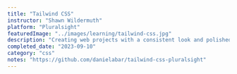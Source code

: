 ```yaml
---
title: "Tailwind CSS"
instructor: "Shawn Wildermuth"
platform: "Pluralsight"
featuredImage: "../images/learning/tailwind-css.jpg"
description: "Creating web projects with a consistent look and polished feel can be difficult. Using TailwindCSS, you can create styling that feels professional."
completed_date: "2023-09-10"
category: "css"
notes: "https://github.com/danielabar/tailwind-css-pluralsight"
---
```

